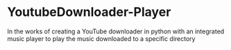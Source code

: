 # YoutubeDownloader-Player
In the works of creating a YouTube downloader in python with an integrated music player to play the music downloaded to a specific directory

